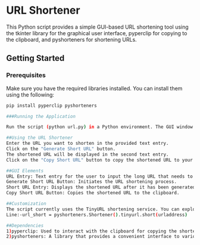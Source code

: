 # URL Shortener

This Python script provides a simple GUI-based URL shortening tool using the tkinter library for the graphical user interface, pyperclip for copying to the clipboard, and pyshorteners for shortening URLs.

## Getting Started

### Prerequisites

Make sure you have the required libraries installed. You can install them using the following:

```bash
pip install pyperclip pyshorteners

###Running the Application

Run the script (python url.py) in a Python environment. The GUI window will appear, allowing you to shorten URLs.

##Using the URL Shortener
Enter the URL you want to shorten in the provided text entry.
Click on the "Generate Short URL" button.
The shortened URL will be displayed in the second text entry.
Click on the "Copy Short URL" button to copy the shortened URL to your clipboard.

##GUI Elements
URL Entry: Text entry for the user to input the long URL that needs to be shortened.
Generate Short URL Button: Initiates the URL shortening process.
Short URL Entry: Displays the shortened URL after it has been generated.
Copy Short URL Button: Copies the shortened URL to the clipboard.

##Customization
The script currently uses the TinyURL shortening service. You can explore other services provided by pyshorteners and modify the script accordingly.
Line:-url_short = pyshorteners.Shortener().tinyurl.short(urladdress)

##Dependencies
1)pyperclip: Used to interact with the clipboard for copying the shortened URL.
2)pyshorteners: A library that provides a convenient interface to various URL shortening services.



